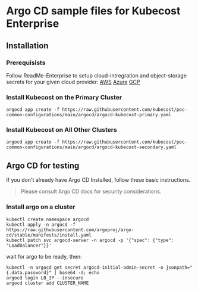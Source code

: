 # Argo CD sample files for Kubecost Enterprise

## Installation

### Prerequisists

Follow ReadMe-Enterprise to setup cloud-intregration and object-storage secrets for your given cloud provider:
[AWS](../aws/README-enterprise.md)
[Azure](../azure/README-enterprise.md)
[GCP](../gcp/README-enterprise.md)

### Install Kubecost on the Primary Cluster

```
argocd app create -f https://raw.githubusercontent.com/kubecost/poc-common-configurations/main/argocd/argocd-kubecost-primary.yaml
```

### Install Kubecost on All Other Clusters

```
argocd app create -f https://raw.githubusercontent.com/kubecost/poc-common-configurations/main/argocd/argocd-kubecost-secondary.yaml
```

## Argo CD for testing

If you don't already have Argo CD Installed, follow these basic instructions.

 > Please consult Argo CD docs for security considerations.

### Install argo on a cluster

```
kubectl create namespace argocd
kubectl apply -n argocd -f https://raw.githubusercontent.com/argoproj/argo-cd/stable/manifests/install.yaml
kubectl patch svc argocd-server -n argocd -p '{"spec": {"type": "LoadBalancer"}}'
```

wait for argo to be ready, then:

```
kubectl -n argocd get secret argocd-initial-admin-secret -o jsonpath="{.data.password}" | base64 -d; echo
argocd login LB_IP --insecure
argocd cluster add CLUSTER_NAME
```
